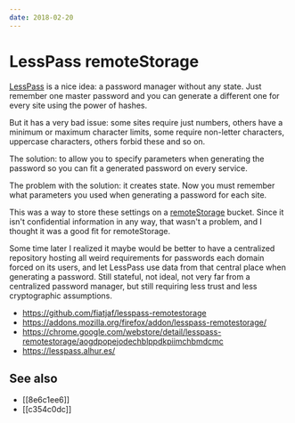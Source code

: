 ```yaml
---
date: 2018-02-20
---
```


# LessPass remoteStorage

[LessPass](https://www.lesspass.com/) is a nice idea: a password manager without any state. Just remember one master password and you can generate a different one for every site using the power of hashes.

But it has a very bad issue: some sites require just numbers, others have a minimum or maximum character limits, some require non-letter characters, uppercase characters, others forbid these and so on.

The solution: to allow you to specify parameters when generating the password so you can fit a generated password on every service.

The problem with the solution: it creates state. Now you must remember what parameters you used when generating a password for each site.

This was a way to store these settings on a [remoteStorage](https://wiki.remotestorage.io/Apps) bucket. Since it isn't confidential information in any way, that wasn't a problem, and I thought it was a good fit for remoteStorage.

Some time later I realized it maybe would be better to have a centralized repository hosting all weird requirements for passwords each domain forced on its users, and let LessPass use data from that central place when generating a password. Still stateful, not ideal, not very far from a centralized password manager, but still requiring less trust and less cryptographic assumptions.

- <https://github.com/fiatjaf/lesspass-remotestorage>
- <https://addons.mozilla.org/firefox/addon/lesspass-remotestorage/>
- <https://chrome.google.com/webstore/detail/lesspass-remotestorage/aogdpopejodechblppdkpiimchbmdcmc>
- <https://lesspass.alhur.es/>

## See also

- [[8e6c1ee6]]
- [[c354c0dc]]
